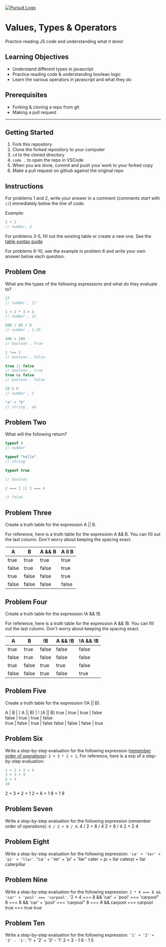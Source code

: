 [![Pursuit Logo](https://avatars1.githubusercontent.com/u/5825944?s=200&v=4)](https://pursuit.org)

# Values, Types & Operators

Practice reading JS code and understanding what it does!

## Learning Objectives

- Understand different types in javascript
- Practice reading code & understanding boolean logic
- Learn the various operators in javascript and what they do

## Prerequisites

- Forking & cloning a repo from git
- Making a pull request

---

## Getting Started

1. Fork this repository
1. Clone the forked repository to your computer
1. `cd` to the cloned directory
1. `code .` to open the repo in VSCode
1. When you are done, commit and push your work to your forked copy
1. Make a pull request on github against the original repo

## Instructions

For problems 1 and 2, write your answer in a comment (comments start with `//`) immediately below the line of code.

Example:

```js
2 + 2
// number, 4
```

For problems 3-5, fill out the existing table or create a new one. See the [table syntax guide](https://www.markdownguide.org/extended-syntax#tables)

For problems 6-10, see the example in problem 6 and write your own answer below each question.



## Problem One

What are the types of the following expressions and what do they evaluate to?

```js
17
// number , 17

1 + 2 * 3 + 4
// number , 11

800 / 80 / 8
// number , 1.25

400 > 200
// boolean , True

1 !== 1
// boolean , false

true || false
// boolean , true
true && false
// boolean . false

20 % 6
// number , 2

"a" + "b"
// string , ab
```

## Problem Two

What will the following return?

```js
typeof 4
// number

typeof "hello"
// string

typeof true

// boolean

2 === 1 || 3 === 4

// false

```

## Problem Three

Create a truth table for the expression A || B.

For reference, here is a truth table for the expression A && B. You can fill out the last column. Don't worry about keeping the spacing exact.

| A     | B     | A && B |  A ll B   |
| ----- | ----- | ------ | ---------- |
| true  | true  | true   | true     |
| false | true  | false  |  true    |
| true  | false | false  |   true   |
| false | false | false  |  false    |

## Problem Four

Create a truth table for the expression !A && !B.

For reference, here is a truth table for the expression A && !B. You can fill out the last column. Don't worry about keeping the spacing exact.

| A     | B     | !B    | A && !B | !A && !B |
| ----- | ----- | ----- | ------- | -------- |
| true  | true  | false | false   |  false   |
| false | true  | false | false   | false    |
| true  | false | true  | true    | false       |
| false | false | true  | false   | true     |

## Problem Five

Create a truth table for the expression !(A || B).

 A      | B     | ( A || B) | ! (A || B)
 true   | true  | true      | false       
false   | true  | true      | false       
 true   | false | true      | false
 false |  false  | false     | true

## Problem Six

Write a step-by-step evaluation for the following expression ([remember order of operations](https://www.mathsisfun.com/operation-order-pemdas.html)): `2 + 3 * 2 + 1`.
For reference, here is a exp of a step-by-step evaluation:

```js
1 + 2 + 3 + 4
3 + 3 + 4
6 + 4
10
```
2 + 3 * 2 + 1
2 + 6 + 1
8 + 1
9

## Problem Seven

Write a step-by-step evaluation for the following expression (remember order of operations): `4 / 2 + 8 / 4`.
4 / 2 + 8 / 4
2 + 8 / 4
2 + 2
4

## Problem Eight

Write a step-by-step evaluation for the following expression: `'ca' + 'ter' + 'pi' + 'llar'`.
"ca ' + ' ter' + 'pi' + 'llar"
cater + pi + llar
caterpi + llar
caterpillar 

## Problem Nine

Write a step-by-step evaluation for the following expression: `2 * 4 === 8 && 'car' + 'pool' === 'carpool'`.
'2 * 4 === 8 && 'car' + 'pool' === 'carpool"
8 === 8 && 'car' + 'pool' === 'carpool"
8 === 8 && carpool === carpool
true === true
true


## Problem Ten

Write a step-by-step evaluation for the following expression: `'1' + '2' + '3' - '1'`.
'1' + '2' + '3' - '1'
3 + 3 - 1
6 - 1
5